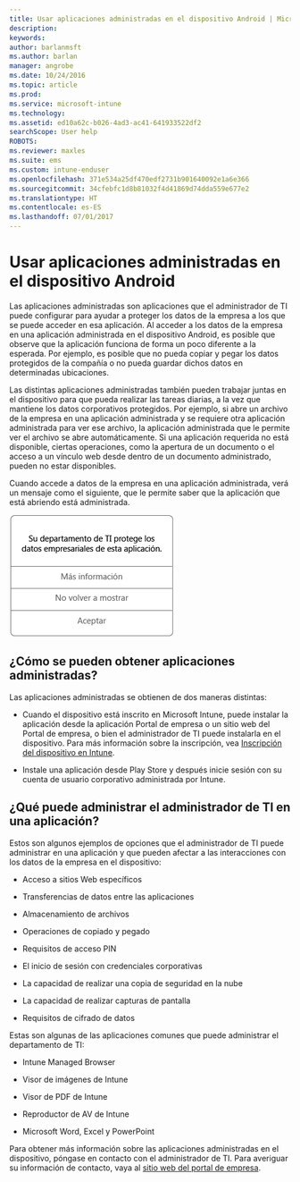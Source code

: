 ```yaml
---
title: Usar aplicaciones administradas en el dispositivo Android | Microsoft Docs
description: 
keywords: 
author: barlanmsft
ms.author: barlan
manager: angrobe
ms.date: 10/24/2016
ms.topic: article
ms.prod: 
ms.service: microsoft-intune
ms.technology: 
ms.assetid: ed10a62c-b026-4ad3-ac41-641933522df2
searchScope: User help
ROBOTS: 
ms.reviewer: maxles
ms.suite: ems
ms.custom: intune-enduser
ms.openlocfilehash: 371e534a25df470edf2731b901640092e1a6e366
ms.sourcegitcommit: 34cfebfc1d8b81032f4d41869d74dda559e677e2
ms.translationtype: HT
ms.contentlocale: es-ES
ms.lasthandoff: 07/01/2017
---
```

# <a name="use-managed-apps-on-your-android-device"></a>Usar aplicaciones administradas en el dispositivo Android

Las aplicaciones administradas son aplicaciones que el administrador de TI puede configurar para ayudar a proteger los datos de la empresa a los que se puede acceder en esa aplicación. Al acceder a los datos de la empresa en una aplicación administrada en el dispositivo Android, es posible que observe que la aplicación funciona de forma un poco diferente a la esperada. Por ejemplo, es posible que no pueda copiar y pegar los datos protegidos de la compañía o no pueda guardar dichos datos en determinadas ubicaciones.

Las distintas aplicaciones administradas también pueden trabajar juntas en el dispositivo para que pueda realizar las tareas diarias, a la vez que mantiene los datos corporativos protegidos. Por ejemplo, si abre un archivo de la empresa en una aplicación administrada y se requiere otra aplicación administrada para ver ese archivo, la aplicación administrada que le permite ver el archivo se abre automáticamente. Si una aplicación requerida no está disponible, ciertas operaciones, como la apertura de un documento o el acceso a un vínculo web desde dentro de un documento administrado, pueden no estar disponibles.

Cuando accede a datos de la empresa en una aplicación administrada, verá un mensaje como el siguiente, que le permite saber que la aplicación que está abriendo está administrada.

![open-managed-apps-message](./media/managed-apps-message.png)

## <a name="how-do-i-get-managed-apps"></a>¿Cómo se pueden obtener aplicaciones administradas?
Las aplicaciones administradas se obtienen de dos maneras distintas:

-   Cuando el dispositivo está inscrito en Microsoft Intune, puede instalar la aplicación desde la aplicación Portal de empresa o un sitio web del Portal de empresa, o bien el administrador de TI puede instalarla en el dispositivo. Para más información sobre la inscripción, vea [Inscripción del dispositivo en Intune](enroll-your-device-in-Intune-android.md).

-   Instale una aplicación desde Play Store y después inicie sesión con su cuenta de usuario corporativo administrada por Intune.

## <a name="what-can-my-it-admin-manage-in-an-app"></a>¿Qué puede administrar el administrador de TI en una aplicación?
Estos son algunos ejemplos de opciones que el administrador de TI puede administrar en una aplicación y que pueden afectar a las interacciones con los datos de la empresa en el dispositivo:

-   Acceso a sitios Web específicos

-   Transferencias de datos entre las aplicaciones

-   Almacenamiento de archivos

-   Operaciones de copiado y pegado

-   Requisitos de acceso PIN

-   El inicio de sesión con credenciales corporativas

-   La capacidad de realizar una copia de seguridad en la nube

-   La capacidad de realizar capturas de pantalla

-   Requisitos de cifrado de datos

Estas son algunas de las aplicaciones comunes que puede administrar el departamento de TI:

-   Intune Managed Browser

-   Visor de imágenes de Intune

-   Visor de PDF de Intune

-   Reproductor de AV de Intune

-   Microsoft Word, Excel y PowerPoint

Para obtener más información sobre las aplicaciones administradas en el dispositivo, póngase en contacto con el administrador de TI. Para averiguar su información de contacto, vaya al [sitio web del portal de empresa](http://portal.manage.microsoft.com).

